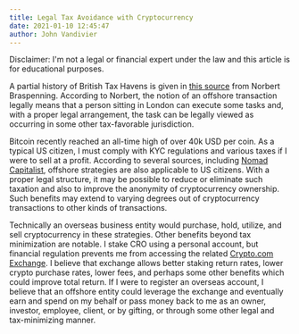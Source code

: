 ```yaml
---
title: Legal Tax Avoidance with Cryptocurrency
date: 2021-01-10 12:45:47
author: John Vandivier
---
```




<!-- wp:paragraph -->
<p>Disclaimer: I'm not a legal or financial expert under the law and this article is for educational purposes.</p>
<!-- /wp:paragraph -->

<!-- wp:paragraph -->
<p>A partial history of British Tax Havens is given in <a href=\"https://norbertbraspenning.wordpress.com/2017/02/22/who-and-what-determines-offshore-ethics-a-perspective-on-tax-avoidance-kyc-v2-0/\">this source</a> from Norbert Braspenning. According to Norbert, the notion of an offshore transaction legally means that a person sitting in London can execute some tasks and, with a proper legal arrangement, the task can be legally viewed as occurring in some other tax-favorable jurisdiction.</p>
<!-- /wp:paragraph -->

<!-- wp:paragraph -->
<p>Bitcoin recently reached an all-time high of over 40k USD per coin. As a typical US citizen, I must comply with KYC regulations and various taxes if I were to sell at a profit. According to several sources, including <a href=\"https://nomadcapitalist.com/2018/03/23/cryptocurrency-for-nomadsl-increasing-tax-regulations/\">Nomad Capitalist</a>, offshore strategies are also applicable to US citizens. With a proper legal structure, it may be possible to reduce or eliminate such taxation and also to improve the anonymity of cryptocurrency ownership. Such benefits may extend to varying degrees out of cryptocurrency transactions to other kinds of transactions.</p>
<!-- /wp:paragraph -->

<!-- wp:paragraph -->
<p>Technically an overseas business entity would purchase, hold, utilize, and sell cryptocurrency in these strategies. Other benefits beyond tax minimization are notable. I stake CRO using a personal account, but financial regulation prevents me from accessing the related <a href=\"https://crypto.com/exchange\">Crypto.com Exchange</a>. I believe that exchange allows better staking return rates, lower crypto purchase rates, lower fees, and perhaps some other benefits which could improve total return. If I were to register an overseas account, I believe that an offshore entity could leverage the exchange and eventually earn and spend on my behalf or pass money back to me as an owner, investor, employee, client, or by gifting, or through some other legal and tax-minimizing manner.</p>
<!-- /wp:paragraph -->